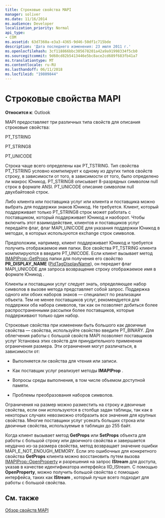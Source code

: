 ```yaml
---
title: Строковые свойства MAPI
manager: soliver
ms.date: 11/16/2014
ms.audience: Developer
localization_priority: Normal
api_type:
- COM
ms.assetid: 63d7360a-e3a3-4365-9d46-50df1c715bde
description: 'Дата последнего изменения: 23 июля 2011 г.'
ms.openlocfilehash: 3cf118866bbc305678201a42a9a91998334f5cb0
ms.sourcegitcommit: 9d60cd82b5413446e5bc8ace2cd689f683fb41a7
ms.translationtype: MT
ms.contentlocale: ru-RU
ms.lasthandoff: 06/11/2018
ms.locfileid: "19809844"
---
```

# <a name="mapi-string-properties"></a>Строковые свойства MAPI

  
  
**Относится к**: Outlook 
  
MAPI предоставляет три различных типа свойств для описания строковые свойства:
  
PT_TSTRING
  
PT_STRING8
  
PT_UNICODE
  
Строка чаще всего определены как PT_TSTRING. Тип свойства PT_TSTRING условно компилирует к одному из других типов свойств строку, в зависимости от того, в зависимости от того, было определено ли макрос Юникод. PT_STRING8 описывает 8-разрядных символом null строк в формате ANSI. PT_UNICODE описание символом null двухбайтовой строк. 
  
Либо клиента или поставщика услуг или клиента и поставщика можно выбрать для поддержки знаков Юникод. Не требуется. Клиент, который поддерживает только PT_STRING8 строк может работать с поставщиком, который поддерживает Юникод и наоборот. Чтобы включить этот взаимодействие, клиентов и поставщиков услуг передайте флаг, флаг MAPI_UNICODE для указания поддержки Юникод в методах, в которых используются exchange строк символов. 
  
Предположим, например, клиент поддерживает Юникод и требуется получить отображаемое имя папки. Все свойства PT_TSTRING клиента компилируются в введите PT_UNICODE. Если клиент вызывает метод [IMAPIProp::GetProps](imapiprop-getprops.md) папки для получения его свойство **PR_DISPLAY_NAME** ([PidTagDisplayName](pidtagdisplayname-canonical-property.md)), он передает флаг MAPI_UNICODE для запроса возвращение строку отображаемое имя в формате Юникод . 
  
Клиенты и поставщики услуг следует знать, определяющее набор символов в вызове метода представляет собой запрос. Поддержка одного или обоих наборов знаков — специалист по реализации объекта. Тем не менее поставщиков услуг, рекомендуется для поддержки оба набора символов, так как он позволяет добиться более распространенными рассылки более поставщиков, которые поддерживают только один набор. 
  
Строковые свойства при изменении быть большого как двоичные свойства — свойства, используйте свойство введите PT_BINARY. Для облегчения работы с большой свойств MAPI позволяет поставщиков услуг Установка этих свойств для принудительного применения ограничения размера. Эти ограничения могут различаться, в зависимости от:
  
- Выполняется ли свойства для чтения или записи.
    
- Как поставщик услуг реализует методы **IMAPIProp** . 
    
- Вопросы среды выполнения, в том числе объемом доступной памяти.
    
- Проблемы преобразования наборов символов. 
    
Ограничения на размер можно разместить на строку и двоичные свойства, если они используются в столбце задан таблицы, так как в некоторых случаях невозможно отобразить все значения для крупных свойства. Многие поставщики услуг усекать больших строка или двоичные свойства, используемые в таблицах до 255 байт. 
  
Когда клиент вызывает метод **GetProps** или **SetProps** объекта для работы с большой строку или двоичного свойства и завершается неудачно из-за размера свойства, метод возвращает значение ошибки MAPI_E_NOT_ENOUGH_MEMORY. Если это ошибочных для конкретного свойства **GetProps** клиента можно восстановить путем вызова [IMAPIProp::OpenProperty](imapiprop-openproperty.md) и разрешения на запрос **IStream** для доступа, указав в качестве идентификатора интерфейса IID_IStream. С помощью **OpenProperty**, можно получить большой свойства с помощью интерфейса, таких как **IStream** , который лучше всего подходит для работы с большой свойства. 
  
## <a name="see-also"></a>См. также



[Обзор свойств MAPI](mapi-property-overview.md)


